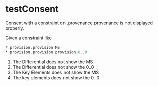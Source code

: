 # testConsent

Consent with a constraint on .provenance.provenance is not displayed properly.

Given a constraint like
```fs
* provision.provision MS 
* provision.provision.provision 0..0
```

1. The Differential does not show the MS
2. The Differential does not show the 0..0
3. The Key Elements does not show the MS
4. The key elements does not show the 0..0

